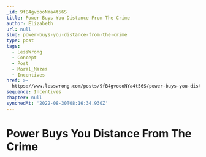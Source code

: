 ```yaml
---
_id: 9fB4gvoooNYa4t56S
title: Power Buys You Distance From The Crime
author: Elizabeth
url: null
slug: power-buys-you-distance-from-the-crime
type: post
tags:
  - LessWrong
  - Concept
  - Post
  - Moral_Mazes
  - Incentives
href: >-
  https://www.lesswrong.com/posts/9fB4gvoooNYa4t56S/power-buys-you-distance-from-the-crime
sequence: Incentives
chapter: null
synchedAt: '2022-08-30T08:16:34.930Z'
---
```


# Power Buys You Distance From The Crime
